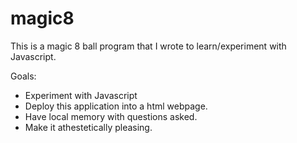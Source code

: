 # magic8
This is a magic 8 ball program that I wrote to learn/experiment with Javascript.

Goals:
- Experiment with Javascript
- Deploy this application into a html webpage.
- Have local memory with questions asked.
- Make it athestetically pleasing.
